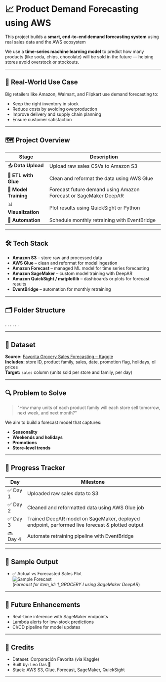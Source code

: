 # 📈 Product Demand Forecasting using AWS

This project builds a **smart, end-to-end demand forecasting system** using real sales data and the AWS ecosystem

We use a **time-series machine learning model** to predict how many products (like soda, chips, chocolate) will be sold in the future — helping stores avoid overstock or stockouts.

---

## 🧠 Real-World Use Case

Big retailers like Amazon, Walmart, and Flipkart use demand forecasting to:
- Keep the right inventory in stock
- Reduce costs by avoiding overproduction
- Improve delivery and supply chain planning
- Ensure customer satisfaction

---

## 🗺️ Project Overview

| Stage | Description |
|-------|-------------|
| 📥 **Data Upload** | Upload raw sales CSVs to Amazon S3 |
| 🧹 **ETL with Glue** | Clean and reformat the data using AWS Glue |
| 🤖 **Model Training** | Forecast future demand using Amazon Forecast or SageMaker DeepAR |
| 📊 **Visualization** | Plot results using QuickSight or Python |
| 🔁 **Automation** | Schedule monthly retraining with EventBridge |

---

## 🛠️ Tech Stack

- **Amazon S3** – store raw and processed data  
- **AWS Glue** – clean and reformat for model ingestion  
- **Amazon Forecast** – managed ML model for time series forecasting  
- **Amazon SageMaker** – custom model training with DeepAR  
- **Amazon QuickSight / matplotlib** – dashboards or plots for forecast results  
- **EventBridge** – automation for monthly retraining

---

## 🗂️ Folder Structure

.
.
.
.
.
.






---

## 📂 Dataset

**Source:** [Favorita Grocery Sales Forecasting – Kaggle](https://www.kaggle.com/competitions/store-sales-time-series-forecasting/data)  
**Includes:** store ID, product family, sales, date, promotion flag, holidays, oil prices  
**Target:** `sales` column (units sold per store and family, per day)

---

## 🔍 Problem to Solve

> "How many units of each product family will each store sell tomorrow, next week, and next month?"

We aim to build a forecast model that captures:
- **Seasonality**
- **Weekends and holidays**
- **Promotions**
- **Store-level trends**

---

## 📅 Progress Tracker

| Day | Milestone |
|-----|-----------|
| ✅ Day 1 | Uploaded raw sales data to S3 |
| ✅ Day 2 | Cleaned and reformatted data using AWS Glue job |
| ✅ Day 3 | Trained DeepAR model on SageMaker, deployed endpoint, performed live forecast & plotted output |
| 🔜 Day 4 | Automate retraining pipeline with EventBridge |

---

## 📸 Sample Output

- ✅ Actual vs Forecasted Sales Plot  
![Sample Forecast](images/sample_forecast_plot.png)  
(*Forecast for item_id: 1_GROCERY I using SageMaker DeepAR*)

---

## 📌 Future Enhancements

- Real-time inference with SageMaker endpoints  
- Lambda alerts for low-stock predictions  
- CI/CD pipeline for model updates  

---

## 🤝 Credits

- Dataset: Corporación Favorita (via Kaggle)
- Built by: Leo Das 🚀  
- Stack: AWS S3, Glue, Forecast, SageMaker, QuickSight

---

